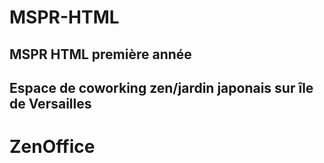 # MSPR-HTML
MSPR HTML première année 
-
Espace de coworking zen/jardin japonais sur île de Versailles
-
<h1>ZenOffice</h1> 

